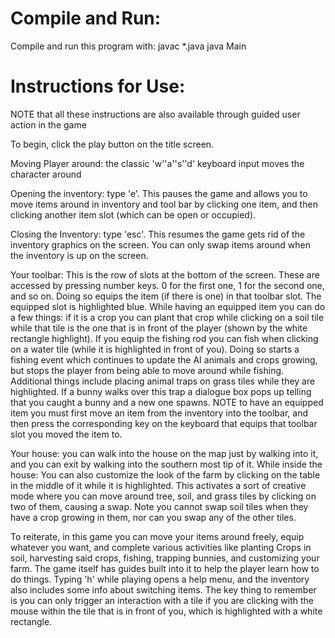 # Compile and Run:
Compile and run this program with:
javac *.java
java Main

# Instructions for Use:
NOTE that all these instructions are also available through guided user action in the game

To begin, click the play button on the title screen.

Moving Player around: the classic 'w''a''s''d' keyboard input moves the character around

Opening the inventory: type 'e'. This pauses the game and allows you
to move items around in inventory and tool bar by clicking one item, and then clicking another item slot (which can be open or occupied).

Closing the Inventory: type 'esc'. This resumes the game gets rid of the inventory graphics on the screen. You can only swap items around when the inventory is up on the screen.

Your toolbar: This is the row of slots at the bottom of the screen. These are accessed by pressing number keys. 0 for the first one, 1 for the second one, and so on. Doing so equips the item (if there is one) in that toolbar slot. The equipped slot is highlighted blue. While having an equipped item you can do a few things:
if it is a crop you can plant that crop while clicking on a soil tile while that tile is the one that is in front of the player (shown by the white rectangle highlight).
If you equip the fishing rod you can fish when clicking on a water tile (while it is highlighted in front of you).
Doing so starts a fishing event which continues to update the AI animals and crops growing, but stops the player from being able
to move around while fishing.
Additional things include placing animal traps on grass tiles while they are highlighted. If a bunny walks over this trap a dialogue box pops up telling that you caught a bunny and a new one spawns.
NOTE to have an equipped item you must first move an item from the inventory into the toolbar, and then press the corresponding key on the keyboard that equips that toolbar slot you moved the item to.

Your house: you can walk into the house on the map just by walking into it, and you can exit by walking into the southern most tip of it.
While inside the house: You can also customize
the look of the farm by clicking on the table in the middle of it while it is highlighted. This activates a sort of 			creative mode where you can move around tree, soil, and grass tiles by clicking on two of them,
causing a swap. Note you cannot swap soil tiles when they have a crop growing in
them, nor can you swap any of the other tiles.

To reiterate, in this game you can move your items around freely, equip whatever you want, and complete various activities like planting
Crops in soil, harvesting said crops, fishing, trapping bunnies, and customizing your farm. The game itself has guides built into it to help the player learn how to do things. Typing 'h' while playing opens a help menu, and the inventory also includes some info about switching items. The key thing to remember is you can only trigger an interaction with a tile if you are clicking with the mouse within the tile that is in front of you, which is highlighted with a white rectangle.

